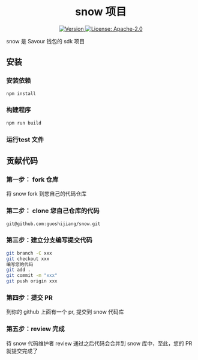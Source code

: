 <!--
parent:
  order: false
-->

<div align="center">
  <h1> snow 项目 </h1>
</div>

<div align="center">
  <a href="https://github.com/SavourDao/savour-core/releases/latest">
    <img alt="Version" src="https://img.shields.io/github/tag/SavourDao/savour-core.svg" />
  </a>
  <a href="https://github.com/SavourDao/savour-core/blob/main/LICENSE">
    <img alt="License: Apache-2.0" src="https://img.shields.io/github/license/SavourDao/savour-core.svg" />
  </a>
</div>

snow 是 Savour 钱包的 sdk 项目


## 安装

### 安装依赖
```bash
npm install
```
### 构建程序
```bash
npm run build 
```

### 运行test 文件


## 贡献代码

### 第一步： fork 仓库

将 snow fork 到您自己的代码仓库

### 第二步： clone 您自己仓库的代码

```bash
git@github.com:guoshijiang/snow.git
```

### 第三步：建立分支编写提交代码

```bash
git branch -C xxx
git checkout xxx
编写您的代码
git add .
git commit -m "xxx"
git push origin xxx
```

### 第四步：提交 PR

到你的 github 上面有一个 pr, 提交到 snow 代码库


### 第五步：review 完成

待 snow 代码维护者 review 通过之后代码会合并到 snow 库中，至此，您的 PR 就提交完成了 
